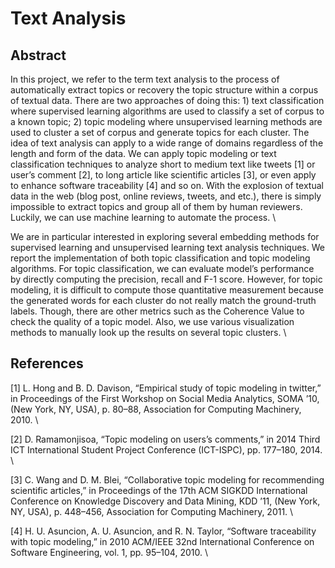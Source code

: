 # Text Analysis

## Abstract

In this project, we refer to the term text analysis to the process of automatically extract topics or recovery the
topic structure within a corpus of textual data. There are two approaches of doing this: 1) text classification
where supervised learning algorithms are used to classify a set of corpus to a known topic; 2) topic modeling
where unsupervised learning methods are used to cluster a set of corpus and generate topics for each cluster.
The idea of text analysis can apply to a wide range of domains regardless of the length and form of the
data. We can apply topic modeling or text classification techniques to analyze short to medium text like
tweets [1] or user’s comment [2], to long article like scientific articles [3], or even apply to enhance software
traceability [4] and so on. With the explosion of textual data in the web (blog post, online reviews, tweets,
and etc.), there is simply impossible to extract topics and group all of them by human reviewers. Luckily,
we can use machine learning to automate the process. \\

We are in particular interested in exploring several embedding methods for supervised learning and
unsupervised learning text analysis techniques. We report the implementation of both topic classification
and topic modeling algorithms. For topic classification, we can evaluate model’s performance by directly
computing the precision, recall and F-1 score. However, for topic modeling, it is difficult to compute those
quantitative measurement because the generated words for each cluster do not really match the ground-truth
labels. Though, there are other metrics such as the Coherence Value to check the quality of a topic model.
Also, we use various visualization methods to manually look up the results on several topic clusters. \\

## References

[1] L. Hong and B. D. Davison, “Empirical study of topic modeling in twitter,” in Proceedings of the First
Workshop on Social Media Analytics, SOMA ’10, (New York, NY, USA), p. 80–88, Association for
Computing Machinery, 2010. \\

[2] D. Ramamonjisoa, “Topic modeling on users’s comments,” in 2014 Third ICT International Student
Project Conference (ICT-ISPC), pp. 177–180, 2014. \\

[3] C. Wang and D. M. Blei, “Collaborative topic modeling for recommending scientific articles,” in Proceedings of the 17th ACM SIGKDD International Conference on Knowledge Discovery and Data Mining, KDD ’11, (New York, NY, USA), p. 448–456, Association for Computing Machinery, 2011. \\

[4] H. U. Asuncion, A. U. Asuncion, and R. N. Taylor, “Software traceability with topic modeling,” in 2010
ACM/IEEE 32nd International Conference on Software Engineering, vol. 1, pp. 95–104, 2010. \\
